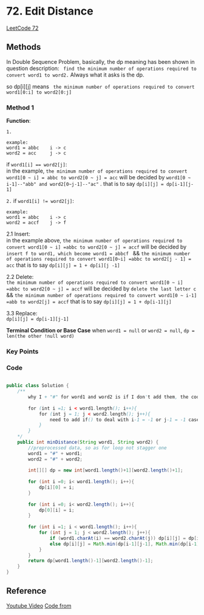 # 72. Edit Distance

[LeetCode 72](https://leetcode.com/problems/edit-distance/)


## Methods
In Double Sequence Problem, basically, the dp meaning has been shown in question description: ` find the minimum number of operations required to convert word1 to word2.`
Always what it asks is the dp. 
 
so dp[i][j] means ` the minimum number of operations required to convert word1[0:i] to word2[0:j]`

### Method 1

**Function**:


`1.`
```
example: 
word1 = abbc    i -> c
word2 = acc     j -> c
```
if `word1[i] == word2[j]`: \
in the example, `the minimum number of operations required to convert word1[0 ~ i] = abbc to word2[0 ~ j] = acc` 
will be decided by `word1[0 ~ i-1]--"abb" and word2[0~j-1]--"ac"` . that is to say `dp[i][j] = dp[i-1][j-1]` 


`2.` if ``word1[i] != word2[j]``:
```
example: 
word1 = abbc    i -> c
word2 = accf    j -> f

```

2.1 Insert:\
in the example above, `the minimum number of operations required to convert word1[0 ~ i] =abbc to word2[0 ~ j] = accf` will be decided by 
`insert f to word1, which become word1 = abbcf ` && `the minimum number of operations required to convert word1[0~i] =abbc to word2[j - 1] = acc` that is to say `dp[i][j] = 1 + dp[i][j -1]`

2.2 Delete:\
`the minimum number of operations required to convert word1[0 ~ i] =abbc to word2[0 ~ j] = accf` will be decided by 
`delete the last letter c` && `the minimum number of operations required to convert word1[0 ~ i-1] =abb to word2[j] = accf` that is to say `dp[i][j] = 1 + dp[i-1][j]`

3.3 Replace:\
`dp[i][j] = dp[i-1][j-1]`

**Terminal Condition or Base Case**
when `word1 = null` or `word2 = null`, `dp = len(the other !null word)`

### Key Points


### Code
```java

public class Solution {
    /**
        why I + "#" for word1 and word2 is if I don't add them, the code will become:
        
        for (int i =1; i < word1.length(); i++){
            for (int j = 1; j < word2.length(); j++){
                need to add if() to deal with i-1 = -1 or j-1 = -1 case  
            }
        }
    */
    public int minDistance(String word1, String word2) {
        //preprocessed data, so as for loop not stagger one 
        word1 = "#" + word1;                          
        word2 = "#" + word2;        
        
        int[][] dp = new int[word1.length()+1][word2.length()+1]; 
        
        for (int i =0; i< word1.length(); i++){
            dp[i][0] = i; 
        }
        
        for (int i =0; i< word2.length(); i++){
            dp[0][i] = i; 
        }
        
        for (int i =1; i < word1.length(); i++){
            for (int j = 1; j < word2.length(); j++){
                if (word1.charAt(i) == word2.charAt(j)) dp[i][j] = dp[i-1][j-1]; 
                else dp[i][j] = Math.min(dp[i-1][j-1], Math.min(dp[i-1][j], dp[i][j-1])) + 1; 
            }
        }
        return dp[word1.length()-1][word2.length()-1];
    }
}
```


## Reference

[Youtube Video](https://www.youtube.com/watch?v=Q4i_rqON2-E&t=179s)
[Code from](https://www.youtube.com/watch?v=MLBFJpDxjTA&t=610s)